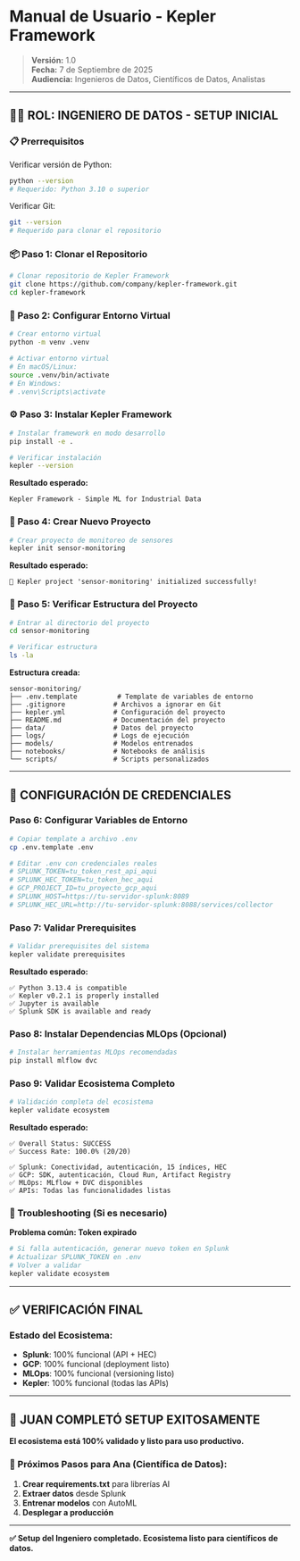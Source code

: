 # Manual de Usuario - Kepler Framework

> **Versión:** 1.0  
> **Fecha:** 7 de Septiembre de 2025  
> **Audiencia:** Ingenieros de Datos, Científicos de Datos, Analistas

---

## 👨‍💼 **ROL: INGENIERO DE DATOS - SETUP INICIAL**

### **📋 Prerrequisitos**

Verificar versión de Python:
```bash
python --version
# Requerido: Python 3.10 o superior
```

Verificar Git:
```bash
git --version
# Requerido para clonar el repositorio
```

### **📦 Paso 1: Clonar el Repositorio**

```bash
# Clonar repositorio de Kepler Framework
git clone https://github.com/company/kepler-framework.git
cd kepler-framework
```

### **🔧 Paso 2: Configurar Entorno Virtual**

```bash
# Crear entorno virtual
python -m venv .venv

# Activar entorno virtual
# En macOS/Linux:
source .venv/bin/activate
# En Windows:
# .venv\Scripts\activate
```

### **⚙️ Paso 3: Instalar Kepler Framework**

```bash
# Instalar framework en modo desarrollo
pip install -e .

# Verificar instalación
kepler --version
```

**Resultado esperado:**
```
Kepler Framework - Simple ML for Industrial Data
```

### **🚀 Paso 4: Crear Nuevo Proyecto**

```bash
# Crear proyecto de monitoreo de sensores
kepler init sensor-monitoring
```

**Resultado esperado:**
```
🎉 Kepler project 'sensor-monitoring' initialized successfully!
```

### **📁 Paso 5: Verificar Estructura del Proyecto**

```bash
# Entrar al directorio del proyecto
cd sensor-monitoring

# Verificar estructura
ls -la
```

**Estructura creada:**
```
sensor-monitoring/
├── .env.template          # Template de variables de entorno
├── .gitignore            # Archivos a ignorar en Git
├── kepler.yml            # Configuración del proyecto
├── README.md             # Documentación del proyecto
├── data/                 # Datos del proyecto
├── logs/                 # Logs de ejecución
├── models/               # Modelos entrenados
├── notebooks/            # Notebooks de análisis
└── scripts/              # Scripts personalizados
```

---

## 🔐 **CONFIGURACIÓN DE CREDENCIALES**

### **Paso 6: Configurar Variables de Entorno**

```bash
# Copiar template a archivo .env
cp .env.template .env

# Editar .env con credenciales reales
# SPLUNK_TOKEN=tu_token_rest_api_aqui
# SPLUNK_HEC_TOKEN=tu_token_hec_aqui
# GCP_PROJECT_ID=tu_proyecto_gcp_aqui
# SPLUNK_HOST=https://tu-servidor-splunk:8089
# SPLUNK_HEC_URL=http://tu-servidor-splunk:8088/services/collector
```

### **Paso 7: Validar Prerequisites**

```bash
# Validar prerequisites del sistema
kepler validate prerequisites
```

**Resultado esperado:**
```
✅ Python 3.13.4 is compatible
✅ Kepler v0.2.1 is properly installed
✅ Jupyter is available
✅ Splunk SDK is available and ready
```

### **Paso 8: Instalar Dependencias MLOps (Opcional)**

```bash
# Instalar herramientas MLOps recomendadas
pip install mlflow dvc
```

### **Paso 9: Validar Ecosistema Completo**

```bash
# Validación completa del ecosistema
kepler validate ecosystem
```

**Resultado esperado:**
```
✅ Overall Status: SUCCESS
✅ Success Rate: 100.0% (20/20)

✅ Splunk: Conectividad, autenticación, 15 índices, HEC
✅ GCP: SDK, autenticación, Cloud Run, Artifact Registry
✅ MLOps: MLflow + DVC disponibles
✅ APIs: Todas las funcionalidades listas
```

### **🔧 Troubleshooting (Si es necesario)**

**Problema común: Token expirado**
```bash
# Si falla autenticación, generar nuevo token en Splunk
# Actualizar SPLUNK_TOKEN en .env
# Volver a validar
kepler validate ecosystem
```

---

## ✅ **VERIFICACIÓN FINAL**

### **Estado del Ecosistema:**
- **Splunk**: 100% funcional (API + HEC)
- **GCP**: 100% funcional (deployment listo)
- **MLOps**: 100% funcional (versioning listo)
- **Kepler**: 100% funcional (todas las APIs)

---

## 🚀 **JUAN COMPLETÓ SETUP EXITOSAMENTE**

**El ecosistema está 100% validado y listo para uso productivo.**

### **📝 Próximos Pasos para Ana (Científica de Datos):**

1. **Crear requirements.txt** para librerías AI
2. **Extraer datos** desde Splunk
3. **Entrenar modelos** con AutoML
4. **Desplegar a producción**

---

**✅ Setup del Ingeniero completado. Ecosistema listo para científicos de datos.**
